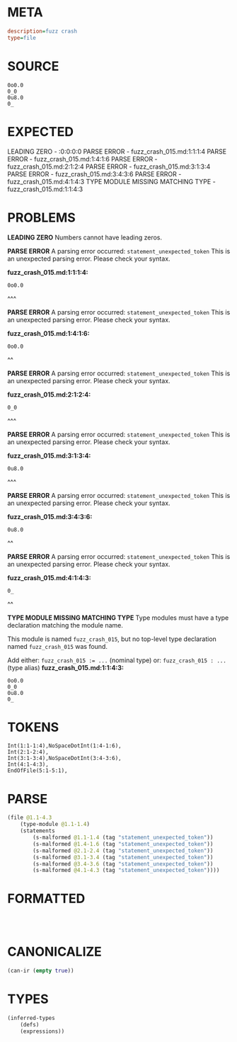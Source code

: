 # META
~~~ini
description=fuzz crash
type=file
~~~
# SOURCE
~~~roc
0o0.0
0_0
0u8.0
0_
~~~
# EXPECTED
LEADING ZERO - :0:0:0:0
PARSE ERROR - fuzz_crash_015.md:1:1:1:4
PARSE ERROR - fuzz_crash_015.md:1:4:1:6
PARSE ERROR - fuzz_crash_015.md:2:1:2:4
PARSE ERROR - fuzz_crash_015.md:3:1:3:4
PARSE ERROR - fuzz_crash_015.md:3:4:3:6
PARSE ERROR - fuzz_crash_015.md:4:1:4:3
TYPE MODULE MISSING MATCHING TYPE - fuzz_crash_015.md:1:1:4:3
# PROBLEMS
**LEADING ZERO**
Numbers cannot have leading zeros.



**PARSE ERROR**
A parsing error occurred: `statement_unexpected_token`
This is an unexpected parsing error. Please check your syntax.

**fuzz_crash_015.md:1:1:1:4:**
```roc
0o0.0
```
^^^


**PARSE ERROR**
A parsing error occurred: `statement_unexpected_token`
This is an unexpected parsing error. Please check your syntax.

**fuzz_crash_015.md:1:4:1:6:**
```roc
0o0.0
```
   ^^


**PARSE ERROR**
A parsing error occurred: `statement_unexpected_token`
This is an unexpected parsing error. Please check your syntax.

**fuzz_crash_015.md:2:1:2:4:**
```roc
0_0
```
^^^


**PARSE ERROR**
A parsing error occurred: `statement_unexpected_token`
This is an unexpected parsing error. Please check your syntax.

**fuzz_crash_015.md:3:1:3:4:**
```roc
0u8.0
```
^^^


**PARSE ERROR**
A parsing error occurred: `statement_unexpected_token`
This is an unexpected parsing error. Please check your syntax.

**fuzz_crash_015.md:3:4:3:6:**
```roc
0u8.0
```
   ^^


**PARSE ERROR**
A parsing error occurred: `statement_unexpected_token`
This is an unexpected parsing error. Please check your syntax.

**fuzz_crash_015.md:4:1:4:3:**
```roc
0_
```
^^


**TYPE MODULE MISSING MATCHING TYPE**
Type modules must have a type declaration matching the module name.

This module is named `fuzz_crash_015`, but no top-level type declaration named `fuzz_crash_015` was found.

Add either:
`fuzz_crash_015 := ...` (nominal type)
or:
`fuzz_crash_015 : ...` (type alias)
**fuzz_crash_015.md:1:1:4:3:**
```roc
0o0.0
0_0
0u8.0
0_
```


# TOKENS
~~~zig
Int(1:1-1:4),NoSpaceDotInt(1:4-1:6),
Int(2:1-2:4),
Int(3:1-3:4),NoSpaceDotInt(3:4-3:6),
Int(4:1-4:3),
EndOfFile(5:1-5:1),
~~~
# PARSE
~~~clojure
(file @1.1-4.3
	(type-module @1.1-1.4)
	(statements
		(s-malformed @1.1-1.4 (tag "statement_unexpected_token"))
		(s-malformed @1.4-1.6 (tag "statement_unexpected_token"))
		(s-malformed @2.1-2.4 (tag "statement_unexpected_token"))
		(s-malformed @3.1-3.4 (tag "statement_unexpected_token"))
		(s-malformed @3.4-3.6 (tag "statement_unexpected_token"))
		(s-malformed @4.1-4.3 (tag "statement_unexpected_token"))))
~~~
# FORMATTED
~~~roc



~~~
# CANONICALIZE
~~~clojure
(can-ir (empty true))
~~~
# TYPES
~~~clojure
(inferred-types
	(defs)
	(expressions))
~~~

